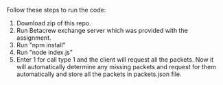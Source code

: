 Follow these steps to run the code:
  1. Download zip of this repo.
  2. Run Betacrew exchange server which was provided with the assignment.
  3. Run "npm install"
  4. Run "node index.js"
  5. Enter 1 for call type 1 and the client will request all the packets. Now it will automatically determine any missing packets and request for them automatically and store all the packets in packets.json file.
